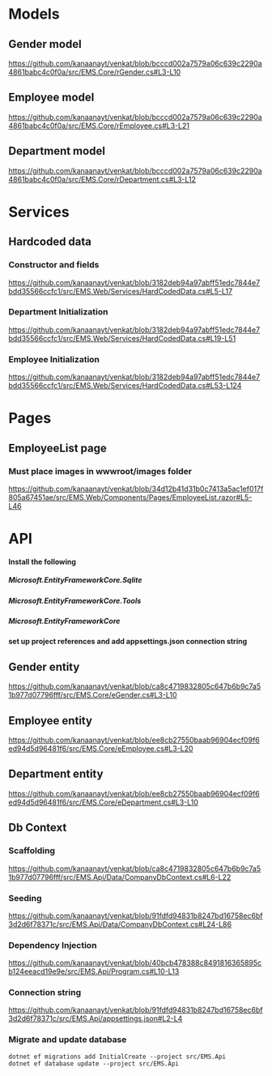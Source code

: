 # Models

## Gender model
https://github.com/kanaanayt/venkat/blob/bcccd002a7579a06c639c2290a4861babc4c0f0a/src/EMS.Core/rGender.cs#L3-L10

## Employee model
https://github.com/kanaanayt/venkat/blob/bcccd002a7579a06c639c2290a4861babc4c0f0a/src/EMS.Core/rEmployee.cs#L3-L21

## Department model
https://github.com/kanaanayt/venkat/blob/bcccd002a7579a06c639c2290a4861babc4c0f0a/src/EMS.Core/rDepartment.cs#L3-L12

# Services

## Hardcoded data
### Constructor and fields
https://github.com/kanaanayt/venkat/blob/3182deb94a97abff51edc7844e7bdd35566ccfc1/src/EMS.Web/Services/HardCodedData.cs#L5-L17
### Department Initialization
https://github.com/kanaanayt/venkat/blob/3182deb94a97abff51edc7844e7bdd35566ccfc1/src/EMS.Web/Services/HardCodedData.cs#L19-L51
### Employee Initialization
https://github.com/kanaanayt/venkat/blob/3182deb94a97abff51edc7844e7bdd35566ccfc1/src/EMS.Web/Services/HardCodedData.cs#L53-L124

# Pages
## EmployeeList page
### Must place images in wwwroot/images folder
https://github.com/kanaanayt/venkat/blob/34d12b41d31b0c7413a5ac1ef017f805a67451ae/src/EMS.Web/Components/Pages/EmployeeList.razor#L5-L46

# API
#### Install the following
##### Microsoft.EntityFrameworkCore.Sqlite
##### Microsoft.EntityFrameworkCore.Tools
##### Microsoft.EntityFrameworkCore

#### set up project references and add appsettings.json connection string

## Gender entity
https://github.com/kanaanayt/venkat/blob/ca8c4719832805c647b6b9c7a51b977d07796fff/src/EMS.Core/eGender.cs#L3-L10
## Employee entity
https://github.com/kanaanayt/venkat/blob/ee8cb27550baab96904ecf09f6ed94d5d96481f6/src/EMS.Core/eEmployee.cs#L3-L20
## Department entity
https://github.com/kanaanayt/venkat/blob/ee8cb27550baab96904ecf09f6ed94d5d96481f6/src/EMS.Core/eDepartment.cs#L3-L10

## Db Context 
### Scaffolding
https://github.com/kanaanayt/venkat/blob/ca8c4719832805c647b6b9c7a51b977d07796fff/src/EMS.Api/Data/CompanyDbContext.cs#L6-L22
### Seeding
https://github.com/kanaanayt/venkat/blob/91fdfd94831b8247bd16758ec6bf3d2d6f78371c/src/EMS.Api/Data/CompanyDbContext.cs#L24-L86
### Dependency Injection
https://github.com/kanaanayt/venkat/blob/40bcb478388c8491816365895cb124eeacd19e9e/src/EMS.Api/Program.cs#L10-L13

### Connection string
https://github.com/kanaanayt/venkat/blob/91fdfd94831b8247bd16758ec6bf3d2d6f78371c/src/EMS.Api/appsettings.json#L2-L4

### Migrate and update database
```
dotnet ef migrations add InitialCreate --project src/EMS.Api
dotnet ef database update --project src/EMS.Api
``` 
